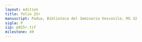 ```yaml
---
layout: edition
title: folio 25r
manuscript: Padua, Biblioteca del Seminario Vescovile, MS 32
sigla: P
iip: p025r.tif
milestone: 49
---
```

